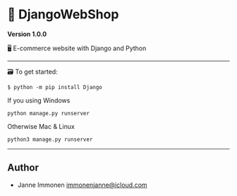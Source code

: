 # 🌽 DjangoWebShop

**Version 1.0.0**

🖥 E-commerce website with Django and Python

---

🗃 To get started:
```
$ python -m pip install Django
```
If you using Windows
```
python manage.py runserver
```
Otherwise Mac & Linux
```
python3 manage.py runserver

```

---

## Author

- Janne Immonen <immonenjanne@icloud.com>

